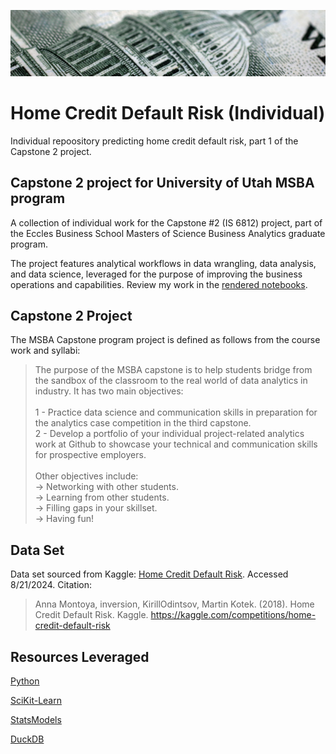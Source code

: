 ![Home Credit Default Risk Project Banner](./header.png)

# Home Credit Default Risk (Individual)

Individual repoository predicting home credit default risk, part 1 of the Capstone 2 project.

## Capstone 2 project for University of Utah MSBA program

A collection of individual work for the Capstone #2 (IS 6812) project, part of the Eccles Business School Masters of Science Business Analytics graduate program.

The project features analytical workflows in data wrangling, data analysis, and data science, leveraged for the purpose of improving the business operations and capabilities. Review my work in the [rendered notebooks](https://adambushman.github.io/home-credit-default-risk-individual/).


## Capstone 2 Project

The MSBA Capstone program project is defined as follows from the course work and syllabi:

>   The purpose of the MSBA capstone is to help students bridge from the sandbox of the classroom to the real world of data analytics in industry. It has two main objectives: <br> <br>
1 - Practice data science and communication skills in preparation for the analytics case competition in the third capstone. <br>
2 - Develop a portfolio of your individual project-related analytics work at Github  to showcase your technical and communication skills for prospective employers.  <br> <br>
Other objectives include: <br>
-> Networking with other students. <br>
-> Learning from other students. <br>
-> Filling gaps in your skillset. <br>
-> Having fun!


## Data Set

Data set sourced from Kaggle: 
[Home Credit Default Risk](https://www.kaggle.com/competitions/home-credit-default-risk/data?select=HomeCredit_columns_description.csv).
Accessed 8/21/2024. Citation:

>   Anna Montoya, inversion, KirillOdintsov, Martin Kotek. (2018). Home Credit Default Risk. Kaggle. https://kaggle.com/competitions/home-credit-default-risk


## Resources Leveraged 

[Python](https://www.python.org/)

[SciKit-Learn](https://scikit-learn.org/stable/)

[StatsModels](https://www.statsmodels.org/stable/index.html)

[DuckDB](https://duckdb.org/)
